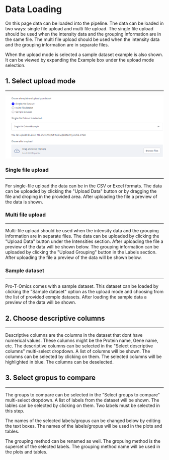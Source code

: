 # Data Loading

On this page data can be loaded into the pipeline. The data can be loaded in two ways: single file upload and multi file upload. The single file upload should be used when the intensity data and the grouping information are in the same file. The multi file upload should be used when the intensity data and the grouping information are in separate files. 

When the upload mode is selected a sample dataset example is also shown. It can be viewed by expanding the Example box under the upload mode selection.

## 1. Select upload mode
----------------
![data loading upload screenshot](../resources/data_loading_upload.png)

### Single file upload
-----------
For single-file upload the data can be in the CSV or Excel formats. The data can be uploaded by clicking the "Upload Data" button or by dragging the file and droping in the provided area. After uploading the file a preview of the data is shown.

### Multi file upload
---------------
Multi-file upload should be used when the intensity data and the grouping information are in separate files. The data can be uploaded by clicking the "Upload Data" button under the Intensities section. After uploading the file a preview of the data will be shown below. The grouping information can be uploaded by clicking the "Upload Grouping" button in the Labels section. After uploading the file a preview of the data will be shown below.

### Sample dataset
---------------
Pro-T-Omics comes with a sample dataset. This dataset can be loaded by clicking the "Sample dataset" option as the upload mode and choosing from the list of provided exmple datasets. After loading the sample data a preview of the data will be shown.

## 2. Choose descriptive columns
----------------
Descriptive columns are the columns in the dataset that dont have numerical values. These columns might be the Protein name, Gene name, etc. The descriptive columns can be selected in the "Select descriptive columns" multi-select dropdown. A list of columns will be shown. The columns can be selected by clicking on them. The selected columns will be highlighted in blue. The columns can be deselected.

## 3. Select gropus to compare
----------------
The groups to compare can be selected in the "Select groups to compare" multi-select dropdown. A list of labels from the dataset will be shown. The lables can be selected by clicking on them. Two labels must be selected in this step.

The names of the selected labels/gropus can be changed below by editing the text boxes. The names of the labels/gropus will be used in the plots and tables.

The grouping method can be renamed as well. The gropuing method is the superset of the selected labels. The grouping method name will be used in the plots and tables.
